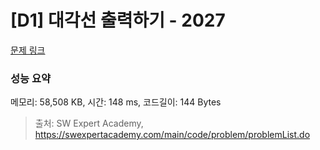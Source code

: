 # [D1] 대각선 출력하기 - 2027 

[문제 링크](https://swexpertacademy.com/main/code/problem/problemDetail.do?contestProbId=AV5QFuZ6As0DFAUq) 

### 성능 요약

메모리: 58,508 KB, 시간: 148 ms, 코드길이: 144 Bytes



> 출처: SW Expert Academy, https://swexpertacademy.com/main/code/problem/problemList.do